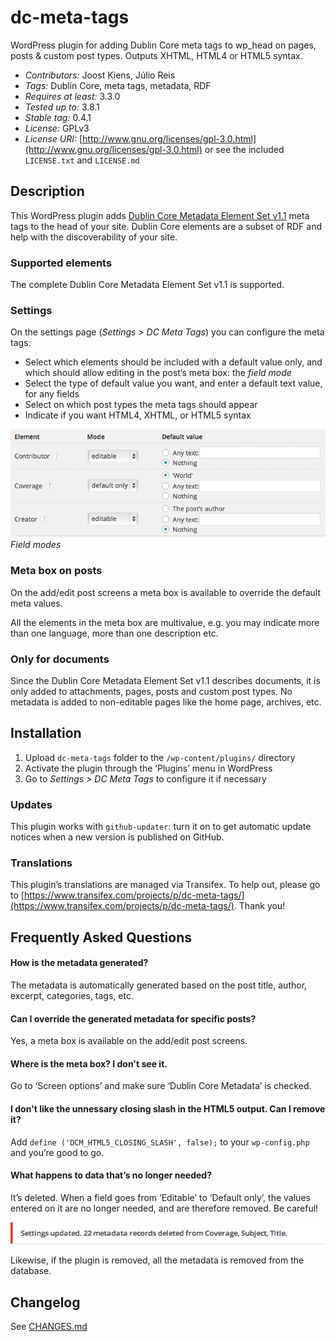 dc-meta-tags
============
WordPress plugin for adding Dublin Core meta tags to wp_head on pages, posts & custom post types. Outputs XHTML, HTML4 or HTML5 syntax.

* *Contributors:* Joost Kiens, Júlio Reis
* *Tags:* Dublin Core, meta tags, metadata, RDF
* *Requires at least:* 3.3.0
* *Tested up to:* 3.8.1
* *Stable tag:* 0.4.1
* *License:* GPLv3
* *License URI:* [http://www.gnu.org/licenses/gpl-3.0.html](http://www.gnu.org/licenses/gpl-3.0.html) or see the included `LICENSE.txt` and `LICENSE.md`

Description
---------------------------------

This WordPress plugin adds [Dublin Core Metadata Element Set v1.1](http://dublincore.org/documents/dces/) meta tags to the head of your site. Dublin Core elements are a subset of RDF and help with the discoverability of your site.

### Supported elements

The complete Dublin Core Metadata Element Set v1.1 is supported.

### Settings

On the settings page (_Settings > DC Meta Tags_) you can configure the meta tags:

* Select which elements should be included with a default value only, and which should allow editing in the post’s meta box: the _field mode_
* Select the type of default value you want, and enter a default text value, for any fields
* Select on which post types the meta tags should appear
* Indicate if you want HTML4, XHTML, or HTML5 syntax

![image](assets/screenshot-field-modes.png)
_Field modes_

### Meta box on posts

On the add/edit post screens a meta box is available to override the default meta values.

All the elements in the meta box are multivalue, e.g. you may indicate more than one language, more than one description etc.

### Only for documents

Since the Dublin Core Metadata Element Set v1.1 describes documents, it is only added to attachments, pages, posts and custom post types. No metadata is added to non-editable pages like the home page, archives, etc.

Installation
---------------------------------

1. Upload `dc-meta-tags` folder to the `/wp-content/plugins/` directory
1. Activate the plugin through the ‘Plugins’ menu in WordPress
1. Go to _Settings > DC Meta Tags_ to configure it if necessary

### Updates

This plugin works with `github-updater`: turn it on to get automatic update notices when a new version is published on GitHub.

### Translations

This plugin’s translations are managed via Transifex. To help out, please go to [https://www.transifex.com/projects/p/dc-meta-tags/](https://www.transifex.com/projects/p/dc-meta-tags/). Thank you!

Frequently Asked Questions
---------------------------------

#### How is the metadata generated?

The metadata is automatically generated based on the post title, author, excerpt, categories, tags, etc. 

#### Can I override the generated metadata for specific posts?

Yes, a meta box is available on the add/edit post screens.

#### Where is the meta box? I don't see it.

Go to ‘Screen options’ and make sure ‘Dublin Core Metadata’ is checked.

#### I don't like the unnessary closing slash in the HTML5 output. Can I remove it?

Add `define ('DCM_HTML5_CLOSING_SLASH', false);` to your `wp-config.php` and you’re good to go.

#### What happens to data that’s no longer needed?

It’s deleted. When a field goes from ‘Editable’ to ‘Default only’, the values entered on it are no longer needed, and are therefore removed. Be careful!

![image](assets/screenshot-metadata-deleted.png)

Likewise, if the plugin is removed, all the metadata is removed from the database.

Changelog
---------------------------------

See [CHANGES.md](CHANGES.md)
